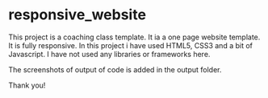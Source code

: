 # responsive_website

This project is a coaching class template.
It ia a one page website template.
It is fully responsive.
In this project i have used HTML5, CSS3 and a bit of Javascript.
I have not used any libraries or frameworks here.

The screenshots of output of code is added in the output folder.

Thank you!
